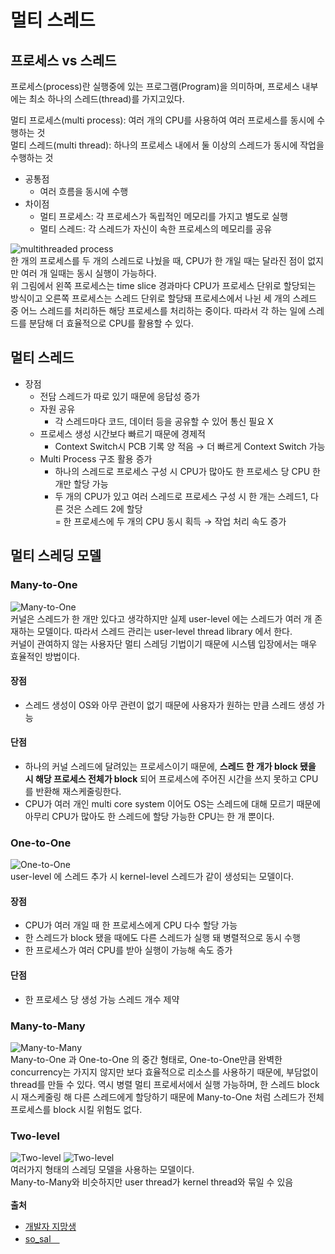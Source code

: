 # 멀티 스레드
## 프로세스 vs 스레드
프로세스(process)란 실행중에 있는 프로그램(Program)을 의미하며, 프로세스 내부에는 최소 하나의 스레드(thread)를 가지고있다.  

멀티 프로세스(multi process): 여러 개의 CPU를 사용하여 여러 프로세스를 동시에 수행하는 것  
멀티 스레드(multi thread): 하나의 프로세스 내에서 둘 이상의 스레드가 동시에 작업을 수행하는 것
- 공통점
  - 여러 흐름을 동시에 수행
- 차이점
  - 멀티 프로세스: 각 프로세스가 독립적인 메모리를 가지고 별도로 실행
  - 멀티 스레드: 각 스레드가 자신이 속한 프로세스의 메모리를 공유  

![multithreaded process](https://t1.daumcdn.net/cfile/tistory/998BB43D5A6E7E6912)  
한 개의 프로세스를 두 개의 스레드로 나눴을 때, CPU가 한 개일 때는 달라진 점이 없지만 여러 개 일때는 동시 실행이 가능하다.  
위 그림에서 왼쪽 프로세스는 time slice 경과마다 CPU가 프로세스 단위로 할당되는 방식이고 오른쪽 프로세스는 스레드 단위로 할당돼 프로세스에서 나뉜 세 개의 스레드 중 어느 스레드를 처리하든 해당 프로세스를 처리하는 중이다.
따라서 각 하는 일에 스레드를 분담해 더 효율적으로 CPU를 활용할 수 있다.

## 멀티 스레드

- 장점
  - 전담 스레드가 따로 있기 때문에 응답성 증가
  - 자원 공유
    - 각 스레드마다 코드, 데이터 등을 공유할 수 있어 통신 필요 X
  - 프로세스 생성 시간보다 빠르기 때문에 경제적
    - Context Switch시 PCB 기록 양 적음
    → 더 빠르게 Context Switch 가능
  - Multi Process 구조 활용 증가
    - 하나의 스레드로 프로세스 구성 시 CPU가 많아도 한 프로세스 당 CPU 한 개만 할당 가능
    - 두 개의 CPU가 있고 여러 스레드로 프로세스 구성 시 한 개는 스레드1, 다른 것은 스레드 2에 할당  
      = 한 프로세스에 두 개의 CPU 동시 획득
      → 작업 처리 속도 증가

## 멀티 스레딩 모델
### Many-to-One
![Many-to-One](https://static.javatpoint.com/operating-system/images/multithreading-models-in-operating-system3.png)  
커널은 스레드가 한 개만 있다고 생각하지만 실제 user-level 에는 스레드가 여러 개 존재하는 모델이다. 따라서 스레드 관리는 user-level thread library 에서 한다.  
커널이 관여하지 않는 사용자단 멀티 스레딩 기법이기 때문에 시스템 입장에서는 매우 효율적인 방법이다.  
#### 장점
- 스레드 생성이 OS와 아무 관련이 없기 때문에 사용자가 원하는 만큼 스레드 생성 가능
#### 단점
- 하나의 커널 스레드에 달려있는 프로세스이기 때문에, **스레드 한 개가 block 됐을 시 해당 프로세스 전체가 block** 되어 프로세스에 주어진 시간을 쓰지 못하고 CPU를 반환해 재스케줄링한다. 
- CPU가 여러 개인 multi core system 이어도 OS는 스레드에 대해 모르기 때문에 아무리 CPU가 많아도 한 스레드에 할당 가능한 CPU는 한 개 뿐이다.

### One-to-One
![One-to-One](https://static.javatpoint.com/operating-system/images/multithreading-models-in-operating-system4.png)  
user-level 에 스레드 추가 시 kernel-level 스레드가 같이 생성되는 모델이다.
#### 장점
- CPU가 여러 개일 때 한 프로세스에게 CPU 다수 할당 가능
- 한 스레드가 block 됐을 때에도 다른 스레드가 실행 돼 병렬적으로 동시 수행
- 한 프로세스가 여러 CPU를 받아 실행이 가능해 속도 증가
#### 단점
- 한 프로세스 당 생성 가능 스레드 개수 제약

### Many-to-Many
![Many-to-Many](https://static.javatpoint.com/operating-system/images/multithreading-models-in-operating-system5.png)  
Many-to-One 과 One-to-One 의 중간 형태로, One-to-One만큼 완벽한 concurrency는 가지지 않지만 보다 효율적으로 리소스를 사용하기 때문에, 부담없이 thread를 만들 수 있다.
역시 병렬 멀티 프로세서에서 실행 가능하며, 한 스레드 block 시 재스케줄링 해 다른 스레드에게 할당하기 때문에 Many-to-One 처럼 스레드가 전체 프로세스를 block 시킬 위험도 없다.

### Two-level
![Two-level](https://static.javatpoint.com/operating-system/images/multithreading-models-in-operating-system3.png)
![Two-level](https://static.javatpoint.com/operating-system/images/multithreading-models-in-operating-system4.png)   
여러가지 형태의 스레딩 모델을 사용하는 모델이다.  
Many-to-Many와 비슷하지만 user thread가 kernel thread와 묶일 수 있음
<br><br>
**출처**  
- [개발자 지망생](https://blockdmask.tistory.com/22)
- [so_sal　](https://sosal.kr/600) 